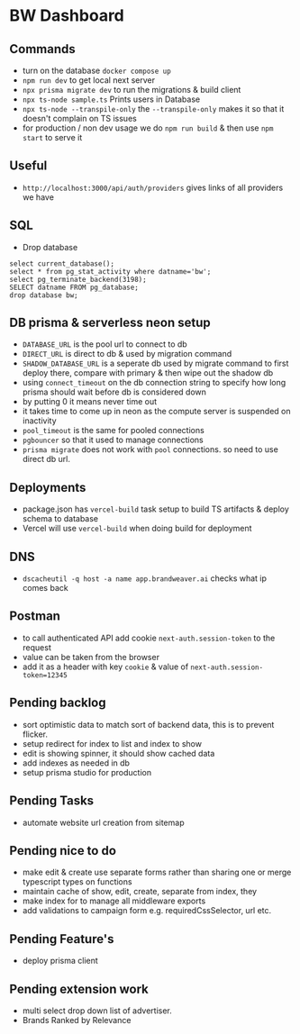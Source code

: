# BW Dashboard

## Commands

- turn on the database `docker compose up`
- `npm run dev` to get local next server
- `npx prisma migrate dev` to run the migrations & build client
- `npx ts-node sample.ts` Prints users in Database
- `npx ts-node --transpile-only` the `--transpile-only` makes it so that it doesn't complain on TS issues
- for production / non dev usage we do `npm run build` & then use `npm start` to serve it 

## Useful

- `http://localhost:3000/api/auth/providers` gives links of all providers we have

## SQL

- Drop database

```
select current_database();
select * from pg_stat_activity where datname='bw';
select pg_terminate_backend(3198);
SELECT datname FROM pg_database;
drop database bw;
```

## DB prisma & serverless neon setup
- `DATABASE_URL` is the pool url to connect to db
- `DIRECT_URL` is direct to db & used by migration command
- `SHADOW_DATABASE_URL` is a seperate db used by migrate command to first deploy there, compare with primary & then wipe out the shadow db
- using `connect_timeout` on the db connection string to specify how long prisma should wait before db is considered down
- by putting 0 it means never time out
- it takes time to come up in neon as the compute server is suspended on inactivity
- `pool_timeout` is the same for pooled connections
- `pgbouncer` so that it used to manage connections
- `prisma migrate` does not work with `pool` connections. so need to use direct db url.

## Deployments

- package.json has `vercel-build` task setup to build TS artifacts & deploy schema to database
- Vercel will use `vercel-build` when doing build for deployment

## DNS

- `dscacheutil -q host -a name app.brandweaver.ai` checks what ip comes back

## Postman
- to call authenticated API add cookie `next-auth.session-token` to the request
- value can be taken from the browser
- add it as a header with key `cookie` & value of `next-auth.session-token=12345`

## Pending backlog
- sort optimistic data to match sort of backend data, this is to prevent flicker.
- setup redirect for index to list and index to show
- edit is showing spinner, it should show cached data 
- add indexes as needed in db
- setup prisma studio for production

## Pending Tasks
- automate website url creation from sitemap

## Pending nice to do
- make edit & create use separate forms rather than sharing one or merge typescript types on functions
- maintain cache of show, edit, create, separate from index, they 
- make index for to manage all middleware exports
- add validations to campaign form e.g. requiredCssSelector, url etc.

## Pending Feature's
- deploy prisma client

## Pending extension work
- multi select drop down list of advertiser.
- Brands Ranked by Relevance